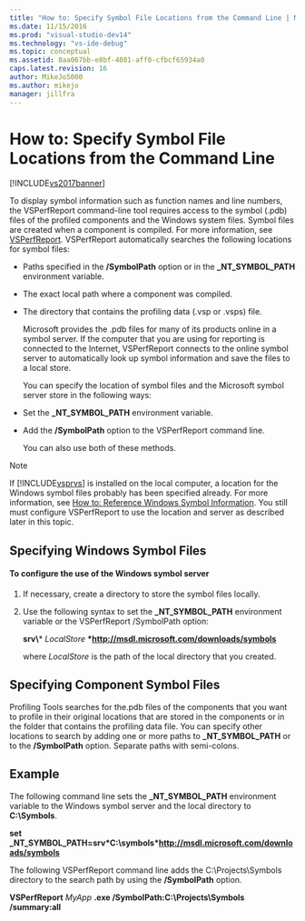 ```yaml
---
title: "How to: Specify Symbol File Locations from the Command Line | Microsoft Docs"
ms.date: 11/15/2016
ms.prod: "visual-studio-dev14"
ms.technology: "vs-ide-debug"
ms.topic: conceptual
ms.assetid: 8aa067bb-e8bf-4081-aff0-cfbcf65934a0
caps.latest.revision: 16
author: MikeJo5000
ms.author: mikejo
manager: jillfra
---
```

# How to: Specify Symbol File Locations from the Command Line
[!INCLUDE[vs2017banner](../includes/vs2017banner.md)]

To display symbol information such as function names and line numbers, the VSPerfReport command-line tool requires access to the symbol (.pdb) files of the profiled components and the Windows system files. Symbol files are created when a component is compiled. For more information, see [VSPerfReport](../profiling/vsperfreport.md). VSPerfReport automatically searches the following locations for symbol files:  
  
- Paths specified in the **/SymbolPath** option or in the **_NT_SYMBOL_PATH** environment variable.  
  
- The exact local path where a component was compiled.  
  
- The directory that contains the profiling data (.vsp or .vsps) file.  
  
  Microsoft provides the .pdb files for many of its products online in a symbol server. If the computer that you are using for reporting is connected to the Internet, VSPerfReport connects to the online symbol server to automatically look up symbol information and save the files to a local store.  
  
  You can specify the location of symbol files and the Microsoft symbol server store in the following ways:  
  
- Set the **_NT_SYMBOL_PATH** environment variable.  
  
- Add the **/SymbolPath** option to the VSPerfReport command line.  
  
  You can also use both of these methods.  
  
> [!NOTE]
> If [!INCLUDE[vsprvs](../includes/vsprvs-md.md)] is installed on the local computer, a location for the Windows symbol files probably has been specified already. For more information, see [How to: Reference Windows Symbol Information](../profiling/how-to-reference-windows-symbol-information.md). You still must configure VSPerfReport to use the location and server as described later in this topic.  
  
## Specifying Windows Symbol Files  
  
#### To configure the use of the Windows symbol server  
  
1. If necessary, create a directory to store the symbol files locally.  
  
2. Use the following syntax to set the **_NT_SYMBOL_PATH** environment variable or the VSPerfReport /SymbolPath option:  
  
    **srv\\*** *LocalStore* **\*http://msdl.microsoft.com/downloads/symbols**  
  
    where *LocalStore* is the path of the local directory that you created.  
  
## Specifying Component Symbol Files  
 Profiling Tools searches for the.pdb files of the components that you want to profile in their original locations that are stored in the components or in the folder that contains the profiling data file. You can specify other locations to search by adding one or more paths to **_NT_SYMBOL_PATH** or to the **/SymbolPath** option. Separate paths with semi-colons.  
  
## Example  
 The following command line sets the **_NT_SYMBOL_PATH** environment variable to the Windows symbol server and the local directory to **C:\Symbols**.  
  
 **set  _NT_SYMBOL_PATH=srv\*C:\symbols\*http://msdl.microsoft.com/downloads/symbols**  
  
 The following VSPerfReport command line adds the C:\Projects\Symbols directory to the search path by using the **/SymbolPath** option.  
  
 **VSPerfReport**  *MyApp* **.exe /SymbolPath:C:\Projects\Symbols /summary:all**
